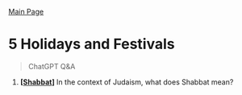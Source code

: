 [Main Page](https://yooyolo.github.io/JudaismRandomSeed/)
# 5 Holidays and Festivals
> ChatGPT Q&A <br>

1. __[[Shabbat](5_Holidays_and_Festivals/Shabbat.md)]__ In the context of Judaism, what does Shabbat mean?
